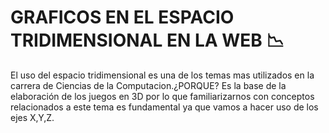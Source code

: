 # GRAFICOS EN EL ESPACIO TRIDIMENSIONAL EN LA WEB 📉
El uso del espacio tridimensional es una de los temas mas utilizados en la carrera de Ciencias de la Computacion.¿PORQUE? Es la base de la elaboración de los juegos en 3D por lo que familiarizarnos con conceptos relacionados a este tema es fundamental ya que vamos a hacer uso de los ejes X,Y,Z.
